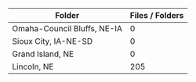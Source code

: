 | Folder                      |   Files / Folders |
|-----------------------------|-------------------|
| Omaha-Council Bluffs, NE-IA |                 0 |
| Sioux City, IA-NE-SD        |                 0 |
| Grand Island, NE            |                 0 |
| Lincoln, NE                 |               205 |